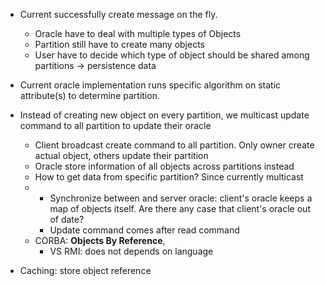 - Current successfully create message on the fly. 
    + Oracle have to deal with multiple types of Objects
    + Partition still have to create many objects
    + User have to decide which type of object should be shared among partitions -> persistence data

- Current oracle implementation runs specific algorithm on static attribute(s) to determine partition. 
 
- Instead of creating new object on every partition, we multicast update command to all partition to update their oracle
    + Client broadcast create command to all partition. Only owner create actual object, others update their partition
    + Oracle store information of all objects across partitions instead
    + How to get data from specific partition? Since currently multicast
    +  
        * Synchronize between and server oracle: client's oracle keeps a map of objects itself. Are there any case that client's oracle out of date?
        * Update command comes after read command
    + CORBA: **Objects By Reference**, 
        * VS RMI: does not depends on language
- Caching: store object reference